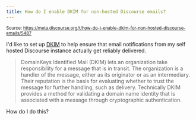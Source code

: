 ```yaml
---
title: How do I enable DKIM for non-hosted Discourse emails?
---
```


<small class="doc-source">Source: https://meta.discourse.org/t/how-do-i-enable-dkim-for-non-hosted-discourse-emails/5487</small>

I'd like to set up [DKIM](http://www.dkim.org/) to help ensure that email notifications from my self hosted Discourse instance actually get reliably delivered. 

> DomainKeys Identified Mail (DKIM) lets an organization take responsibility for a message that is in transit.  The organization is a handler of the message, either as its originator or as an intermediary. Their reputation is the basis for evaluating whether to trust the message for further handling, such as delivery. Technically DKIM provides a method for validating a domain name identity that is associated with a message through cryptographic authentication.

How do I do this?
